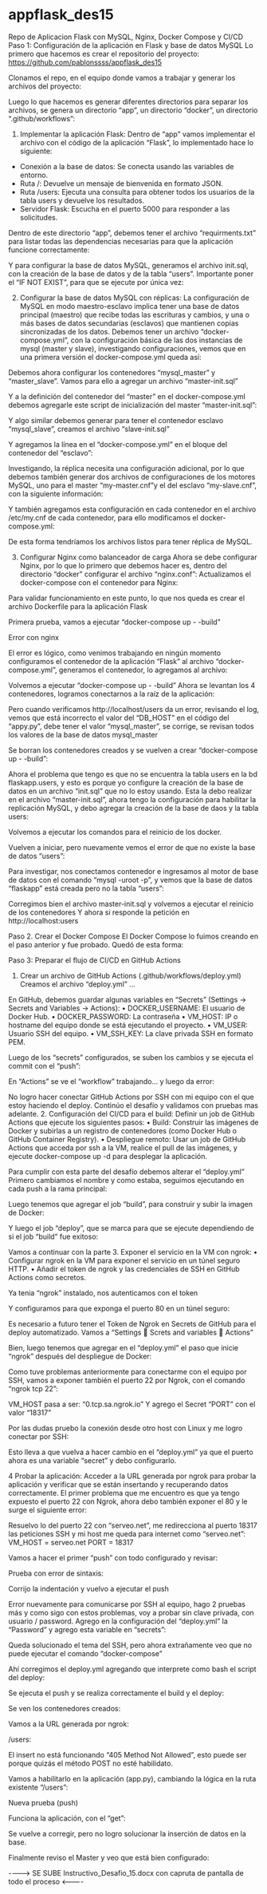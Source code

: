 # appflask_des15
Repo de Aplicacion Flask con MySQL, Nginx, Docker Compose y CI/CD
Paso 1: Configuración de la aplicación en Flask y base de datos MySQL
Lo primero que hacemos es crear el repositorio del proyecto: https://github.com/pablonssss/appflask_des15 
 
Clonamos el repo, en el equipo donde vamos a trabajar y generar los archivos del proyecto:
 
 
Luego lo que hacemos es generar diferentes directorios para separar los archivos, se genera un directorio “app”, un directorio “docker”, un directorio “.github/workflows”:
 
1.	Implementar la aplicación Flask:
Dentro de “app” vamos implementar el archivo con el código de la aplicación “Flask”, lo implementado hace lo siguiente: 
-	Conexión a la base de datos: Se conecta usando las variables de entorno.
-	Ruta /: Devuelve un mensaje de bienvenida en formato JSON.
-	Ruta /users: Ejecuta una consulta para obtener todos los usuarios de la tabla users y devuelve los resultados.
-	Servidor Flask: Escucha en el puerto 5000 para responder a las solicitudes.

 
Dentro de este directorio “app”, debemos tener el archivo “requirments.txt” para listar todas las dependencias necesarias para que la aplicación funcione correctamente:
 
Y para configurar la base de datos MySQL, generamos el archivo init.sql, con la creación de la base de datos y de la tabla “users”. Importante poner el “IF NOT EXIST”, para que se ejecute por única vez:
 

2.	Configurar la base de datos MySQL con réplicas:
La configuración de MySQL en modo maestro-esclavo implica tener una base de datos principal (maestro) que recibe todas las escrituras y cambios, y una o más bases de datos secundarias (esclavos) que mantienen copias sincronizadas de los datos.
Debemos tener un archivo “docker-compose.yml”, con la configuración básica de las dos instancias de mysql (master y slave), investigando configuraciones, vemos que en una primera versión el docker-compose.yml queda así:
 
Debemos ahora configurar los contenedores “mysql_master” y “master_slave”.
Vamos para ello a agregar un archivo “master-init.sql” 
 
Y a la definición del contenedor del “master” en el docker-compose.yml debemos agregarle este script de inicialización del master “master-init.sql”:
 

Y algo similar debemos generar para tener el contenedor esclavo “mysql_slave”, creamos el archivo “slave-init.sql”
 
Y agregamos la línea en el “docker-compose.yml” en el bloque del contenedor del “esclavo”:
 
Investigando, la réplica necesita una configuración adicional, por lo que debemos también generar dos archivos de configuraciones de los motores MySQL, uno para el master “my-master.cnf”y el del esclavo “my-slave.cnf”, con la siguiente información:
 
Y también agregamos esta configuración en cada contenedor en el archivo /etc/my.cnf de cada contenedor, para ello modificamos el docker-compose.yml:
 


De esta forma tendríamos los archivos listos para tener réplica de MySQL.
 
3.	Configurar Nginx como balanceador de carga
Ahora se debe configurar Nginx, por lo que lo primero que debemos hacer es, dentro del directorio “docker” configurar el archivo “nginx.conf”:
Actualizamos el docker-compose con el contenedor para Nginx:
 
Para validar funcionamiento en este punto, lo que nos queda es crear el archivo Dockerfile para la aplicación Flask
 
Primera prueba, vamos a ejecutar “docker-compose up  - -build”
 
 

 
Error con nginx 
 
El error es lógico, como venimos trabajando en ningún momento configuramos el contenedor de la aplicación “Flask” al archivo “docker-compose.yml”, generamos el contenedor, lo agregamos al archivo:
 
Volvemos a ejecutar “docker-compose up  - -build”
Ahora se levantan los 4 contenedores, logramos conectarnos a la raíz de la aplicación:
 
 
Pero cuando verificamos http://localhost/users da un error, revisando el log, vemos que está incorrecto el valor del “DB_HOST” en el código del “appy.py”, debe tener el valor “mysql_master”, se corrige, se revisan todos los valores de la base de datos mysql_master
 
Se borran los contenedores creados y se vuelven a crear “docker-compose up  - -build”:
 

 
Ahora el problema que tengo es que no se encuentra la tabla users en la bd flaskapp.users, y esto es porque yo configure la creación de la base de datos en un archivo “init.sql” que no lo estoy usando.
Esta la debo realizar en el archivo “master-init.sql”, ahora tengo la configuración para habilitar la replicación MySQL, y debo agregar la creación de la base de daos y la tabla users:
 
 

Volvemos a ejecutar los comandos para el reinicio de los docker.
 
 
Vuelven a iniciar, pero nuevamente vemos el error de que no existe la base de datos “users”:
 
Para investigar, nos conectamos contenedor e ingresamos al motor de base de datos con el comando “mysql -uroot -p”, y vemos que la base de datos “flaskapp” está creada pero no la tabla “users”:
 
Corregimos bien el archivo master-init.sql y volvemos a ejecutar el reinicio de los contenedores
Y ahora si responde la petición en http://localhost:users
 
 

Paso 2. Crear el Docker Compose 
El Docker Compose lo fuimos creando en el paso anterior y fue probado.
Quedó de esta forma:
 
 
Paso 3: Preparar el flujo de CI/CD en GitHub Actions 
1.	Crear un archivo de GitHub Actions (.github/workflows/deploy.yml)
Creamos el archivo “deploy.yml” …
 
En GitHub, debemos guardar algunas variables en “Secrets” (Settings → Secrets and Variables → Actions):
•	DOCKER_USERNAME: El usuario de Docker Hub.
•	DOCKER_PASSWORD: La contraseña
•	VM_HOST: IP o hostname del equipo donde se está ejecutando el proyecto.
•	VM_USER: Usuario SSH del equipo.
•	VM_SSH_KEY: La clave privada SSH en formato PEM.
 
 

Luego de los “secrets” configurados, se suben los cambios y se ejecuta el commit con el “push”:
 
En “Actions” se ve el “workflow” trabajando… y luego da error:
 
 
No logro hacer conectar GitHub Actions por SSH con mi equipo con el que estoy haciendo el deploy.
Continúo el desafío y validamos con pruebas mas adelante.
2.	Configuración del CI/CD para el build: Definir un job de GitHub Actions que ejecute los siguientes pasos: 
•	Build: Construir las imágenes de Docker y subirlas a un registro de contenedores (como Docker Hub o GitHub Container Registry). 
•	Despliegue remoto: Usar un job de GitHub Actions que acceda por ssh a la VM, realice el pull de las imágenes, y ejecute docker-compose up -d para desplegar la aplicación.

Para cumplir con esta parte del desafío debemos alterar el “deploy.yml”
Primero cambiamos el nombre y como estaba, seguimos ejecutando en cada push a la rama principal:
 
Luego tenemos que agregar el job “build”, para construir y subir la imagen de Docker:

 
Y luego el job “deploy”, que se marca para que se ejecute dependiendo de si el job “build” fue exitoso:
 


Vamos a continuar con la parte 3. Exponer el servicio en la VM con ngrok: 
•	Configurar ngrok en la VM para exponer el servicio en un túnel seguro HTTP. 
•	Añadir el token de ngrok y las credenciales de SSH en GitHub Actions como secretos.

Ya tenia “ngrok” instalado, nos autenticamos con el token
 
Y configuramos para que exponga el puerto 80 en un túnel seguro:
 
Es necesario a futuro tener el Token de Ngrok en Secrets de GitHub para el deploy automatizado.
Vamos a “Settings  Screts and variables  Actions” 
 
 

Bien, luego tenemos que agregar en el “deploy.yml” el paso que inicie “ngrok” después del despliegue de Docker:
 
Como tuve problemas anteriormente para conectarme con el equipo por SSH, vamos a exponer también el puerto 22 por Ngrok, con el comando “ngrok tcp 22”:
 
VM_HOST pasa a ser: “0.tcp.sa.ngrok.io” 
Y agrego el Secret “PORT” con el valor “18317” 
 
Por las dudas pruebo la conexión desde otro host con Linux y me logro conectar por SSH:
 


Esto lleva a que vuelva a hacer cambio en el “deploy.yml” ya que el puerto ahora es una variable “secret” y debo configurarlo.
 

4	Probar la aplicación: 
Acceder a la URL generada por ngrok para probar la aplicación y verificar que se están insertando y recuperando datos correctamente.
El primer problema que me encuentro es que ya tengo expuesto el puerto 22 con Ngrok, ahora debo también exponer el 80 y le surge el siguiente error:
 
Resuelvo lo del puerto 22 con “serveo.net”, me redirecciona al puerto 18317 las peticiones SSH y mi host me queda para internet como “serveo.net”:
VM_HOST = serveo.net
PORT = 18317
 
Vamos a hacer el primer “push” con todo configurado y revisar:
 
Prueba con error de sintaxis:
 
Corrijo la indentación y vuelvo a ejecutar el push
 
 
 
Error nuevamente para comunicarse por SSH al equipo, hago 2 pruebas más y como sigo con estos problemas, voy a probar sin clave privada, con usuario / password.
Agrego en la configuración del “deploy.yml” la “Password” y agrego esta variable en “secrets”:
 
 
Queda solucionado el tema del SSH, pero ahora extrañamente veo que no puede ejecutar el comando “docker-compose”
 

Ahí corregimos el deploy.yml agregando que interprete como bash el script del deploy:
 
Se ejecuta el push y se realiza correctamente el build y el deploy:
 
Se ven los contenedores creados:
 
Vamos a la URL generada por ngrok:
 
/users:
 

El insert no está funcionando “405 Method Not Allowed”, esto puede ser porque quizás el método POST no esté habilidato.
 
Vamos a habilitarlo en la aplicación (app.py), cambiando la lógica en la ruta existente “/users”:
 
Nueva prueba (push)
 
Funciona la aplicación, con el “get”:
 
Se vuelve a corregir, pero no logro solucionar la inserción de datos en la base.

Finalmente reviso el Master y veo que está bien configurado:
 

----> SE SUBE Instructivo_Desafio_15.docx con capruta de pantalla de todo el proceso <----
